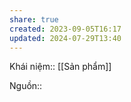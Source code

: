 ```yaml
---
share: true
created: 2023-09-05T16:17
updated: 2024-07-29T13:40
---
```

Khái niệm:: [[Sản phẩm]]

Nguồn:: 